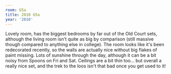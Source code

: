 ```yaml
---
room: G5a
title: 2010 G5a
year: '2010'
---
```


Lovely room, has the biggest bedrooms by far out of the Old Court sets, although the living room isn't quite as big by comparison (still massive though compared to anything else in college). The room looks like it's been redecorated recently, so the walls are actually nice without big flakes of paint missing. Lots of sunshine through the day, although it can be a bit noisy from Spoons on Fri and Sat. Ceilings are a bit thin too... but overall a really nice set, and the trek to the loos isn't that bad once you get used to it!